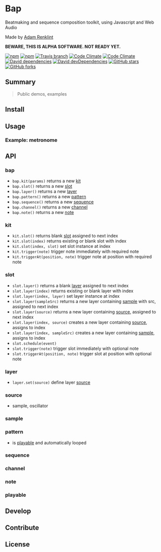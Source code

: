 # Bap

Beatmaking and sequence composition toolkit, using Javascript and Web Audio

Made by [Adam Renklint](http://adamrenklint.com)

**BEWARE, THIS IS ALPHA SOFTWARE. NOT READY YET.**

[![npm](https://img.shields.io/npm/v/bap.svg?style=flat-square)](https://www.npmjs.com/package/bap) [![npm](https://img.shields.io/npm/dm/bap.svg?style=flat-square)](https://www.npmjs.com/package/bap) [![Travis branch](https://img.shields.io/travis/adamrenklint/bap/dev.svg?style=flat-square)](https://travis-ci.org/adamrenklint/bap) [![Code Climate](https://img.shields.io/codeclimate/github/adamrenklint/bap.svg?style=flat-square)](https://codeclimate.com/github/adamrenklint/bap) [![Code Climate](https://img.shields.io/codeclimate/coverage/github/adamrenklint/bap.svg?style=flat-square)](https://codeclimate.com/github/adamrenklint/bap) [![David dependencies](https://img.shields.io/david/adamrenklint/bap.svg?style=flat-square)](https://david-dm.org/adamrenklint/bap) [![David devDependencies](https://img.shields.io/david/dev/adamrenklint/bap.svg?style=flat-square)](https://david-dm.org/adamrenklint/bap#info=devDependencies) [![GitHub stars](https://img.shields.io/github/stars/adamrenklint/bap.svg?style=flat-square)](https://github.com/adamrenklint/bap) [![GitHub forks](https://img.shields.io/github/forks/adamrenklint/bap.svg?style=flat-square)](https://github.com/adamrenklint/bap)

## Summary

> Public demos, examples

## Install

## Usage

### Example: metronome

## API

### bap

- ```bap.kit(params)``` returns a new [kit](#kit)
- ```bap.slot()``` returns a new [slot](#slot)
- ```bap.layer()``` returns a new [layer](#layer)
- ```bap.pattern()``` returns a new [pattern](#pattern)
- ```bap.sequence()``` returns a new [sequence](#sequence)
- ```bap.channel()``` returns a new [channel](#channel)
- ```bap.note()``` returns a new [note](#note)

### kit

- ```kit.slot()``` returns blank [slot](#slot) assigned to next index
- ```kit.slot(index)``` returns existing or blank slot with index
- ```kit.slot(index, slot)``` set slot instance at index
- ```kit.trigger(note)``` trigger note immediately with required note
- ```kit.triggerAt(position, note)``` trigger note at position with required note

### slot

- ```slot.layer()``` returns a blank [layer](#layer) assigned to next index
- ```slot.layer(index)``` returns existing or blank layer with index
- ```slot.layer(index, layer)``` set layer instance at index
- ```slot.layer(sampleSrc)``` returns a new layer containing [sample](#sample) with src, assigned to next index
- ```slot.layer(source)``` returns a new layer containing [source](#source), assigned to next index
- ```slot.layer(index, source)``` creates a new layer containing [source](#source), assigns to index
- ```slot.layer(index, sampleSrc)``` creates a new layer containing [sample](#sample), assigns to index
- ```slot.schedule(event)```
- ```slot.trigger(note)``` trigger slot immediately with optional note
- ```slot.triggerAt(position, note)``` trigger slot at position with optional note

### layer

- ```layer.set(source)``` define layer [source](#source)

### source

- sample, oscillator

### sample

### pattern

- is [playable](#playable) and automatically looped

### sequence

### channel

### note

### playable

## Develop

## Contribute

## License

